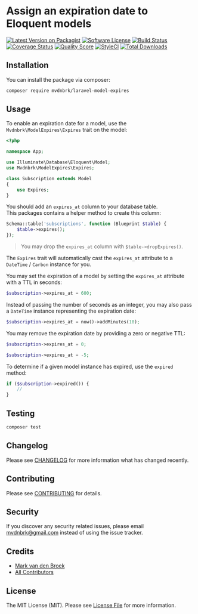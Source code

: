 # Assign an expiration date to Eloquent models

[![Latest Version on Packagist][ico-version]][link-packagist]
[![Software License][ico-license]](LICENSE.md)
[![Build Status][ico-travis]][link-travis]
[![Coverage Status][ico-scrutinizer]][link-scrutinizer]
[![Quality Score][ico-code-quality]][link-code-quality]
[![StyleCI][ico-style-ci]][link-style-ci]
[![Total Downloads][ico-downloads]][link-downloads]

## Installation

You can install the package via composer:

```bash
composer require mvdnbrk/laravel-model-expires
```
## Usage

To enable an expiration date for a model, use the `Mvdnbrk\ModelExpires\Expires` trait on the model:

```php
<?php

namespace App;

use Illuminate\Database\Eloquent\Model;
use Mvdnbrk\ModelExpires\Expires;

class Subscription extends Model
{
    use Expires;
}
```

You should add an `expires_at` column to your database table.  
This packages contains a helper method to create this column:

```php
Schema::table('subscriptions', function (Blueprint $table) {
    $table->expires();
});
```

> You may drop the `expires_at` column with `$table->dropExpires()`.

The `Expires` trait will automatically cast the `expires_at` attribute to a `DateTime` / `Carbon` instance for you.

You may set the expiration of a model by setting the `expires_at` attribute with a TTL in seconds:

```php
$subscription->expires_at = 600;
```

Instead of passing the number of seconds as an integer, you may also pass a `DateTime` instance representing the expiration date:

```php
$subscription->expires_at = now()->addMinutes(10);
```

You may remove the expiration date by providing a zero or negative TTL:

```php
$subscription->expires_at = 0;

$subscription->expires_at = -5;
```

To determine if a given model instance has expired, use the `expired` method:

```php
if ($subscription->expired()) {
    //
}
```

## Testing

``` bash
composer test
```
## Changelog

Please see [CHANGELOG](CHANGELOG.md) for more information what has changed recently.

## Contributing

Please see [CONTRIBUTING](CONTRIBUTING.md) for details.

## Security

If you discover any security related issues, please email mvdnbrk@gmail.com instead of using the issue tracker.

## Credits

- [Mark van den Broek][link-author]
- [All Contributors][link-contributors]

## License

The MIT License (MIT). Please see [License File](LICENSE.md) for more information.

[ico-version]: https://img.shields.io/packagist/v/mvdnbrk/laravel-model-expires.svg?style=flat-square
[ico-license]: https://img.shields.io/badge/license-MIT-brightgreen.svg?style=flat-square
[ico-travis]: https://img.shields.io/travis/mvdnbrk/laravel-model-expires/master.svg?style=flat-square
[ico-scrutinizer]: https://img.shields.io/scrutinizer/coverage/g/mvdnbrk/laravel-model-expires.svg?style=flat-square
[ico-code-quality]: https://img.shields.io/scrutinizer/g/mvdnbrk/laravel-model-expires.svg?style=flat-square
[ico-style-ci]: https://styleci.io/repos/220024174/shield?branch=master
[ico-downloads]: https://img.shields.io/packagist/dt/mvdnbrk/laravel-model-expires.svg?style=flat-square

[link-packagist]: https://packagist.org/packages/mvdnbrk/laravel-model-expires
[link-travis]: https://travis-ci.org/mvdnbrk/laravel-model-expires
[link-scrutinizer]: https://scrutinizer-ci.com/g/mvdnbrk/laravel-model-expires/code-structure
[link-code-quality]: https://scrutinizer-ci.com/g/mvdnbrk/laravel-model-expires
[link-style-ci]: https://styleci.io/repos/220024174
[link-downloads]: https://packagist.org/packages/mvdnbrk/laravel-model-expires
[link-author]: https://github.com/mvdnbrk
[link-contributors]: ../../contributors
